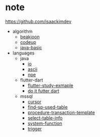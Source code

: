 # note
https://github.com/isaackimdev

- algorithm
    - [beakjoon](./algorithm/baekjoon/README.md)
    - [codeup](./algorithm/codeup/README.md)
    - [java-basic](./algorithm/java-basic/README.md)
- languages
    - java
        - [io](./languages/java/io/io.md)
        - [ascii](./languages/java/ascii/ascii.md)
        - [npe](./languages/java/npe/npe.md)
    - flutter-dart
        - [flutter-study-exmaple](https://github.com/isaackimdev/flutter-study)
        - [do it futter dart](/languages/flutter-dart/do-it-flutter-dart.md)
    - mssql
        - [cursor](/languages/mssql/cursor.md)
        - [find-sp-used-table](./languages/mssql/find-sp-used-table.md)
        - [procedure-transaction-template](./languages/mssql/procedure-transaction-template.md)
        - [select-table-info](./languages/mssql/select-table-info.md)
        - [system-function](./languages/mssql/system-function.md)
        - [trigger](./languages/mssql/trigger.md)